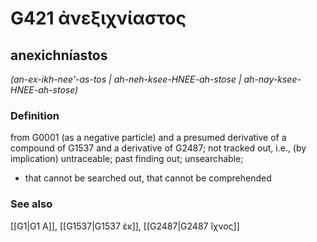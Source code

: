 # G421 ἀνεξιχνίαστος

## anexichníastos

_(an-ex-ikh-nee'-as-tos | ah-neh-ksee-HNEE-ah-stose | ah-nay-ksee-HNEE-ah-stose)_

### Definition

from G0001 (as a negative particle) and a presumed derivative of a compound of G1537 and a derivative of G2487; not tracked out, i.e., (by implication) untraceable; past finding out; unsearchable; 

- that cannot be searched out, that cannot be comprehended

### See also

[[G1|G1 Α]], [[G1537|G1537 ἐκ]], [[G2487|G2487 ἴχνος]]
